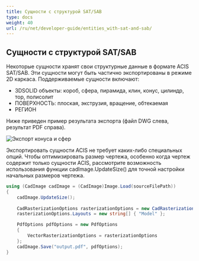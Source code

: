 ```yaml
---
title: Сущности с структурой SAT/SAB
type: docs
weight: 40
url: /ru/net/developer-guide/entities_with-sat-and-sab/
---
```


## **Сущности с структурой SAT/SAB**

Некоторые сущности хранят свои структурные данные в формате ACIS SAT/SAB. Эти сущности могут быть частично экспортированы в режиме 2D каркаса. Поддерживаемые сущности включают:

*	3DSOLID объекты: короб, сфера, пирамида, клин, конус, цилиндр, тор, полисолит
*	ПОВЕРХНОСТЬ: плоская, экструзия, вращение, обтекаемая
*	РЕГИОН

Ниже приведен пример результата экспорта (файл DWG слева, результат PDF справа).

![Экспорт конуса и сфер](/_assets/guide/coneAndSpheres.png)

Экспортировать сущности ACIS не требует каких-либо специальных опций. Чтобы оптимизировать размер чертежа, особенно когда чертеж содержит только сущности ACIS, рассмотрите возможность использования функции cadImage.UpdateSize() для точной настройки начальных размеров чертежа.

```csharp
using (CadImage cadImage = (CadImage)Image.Load(sourceFilePath))
{
	cadImage.UpdateSize();
	
	CadRasterizationOptions rasterizationOptions = new CadRasterizationOptions();
	rasterizationOptions.Layouts = new string[] { "Model" };

	PdfOptions pdfOptions = new PdfOptions
	{
		VectorRasterizationOptions = rasterizationOptions
	};
	cadImage.Save("output.pdf", pdfOptions);
}
```
